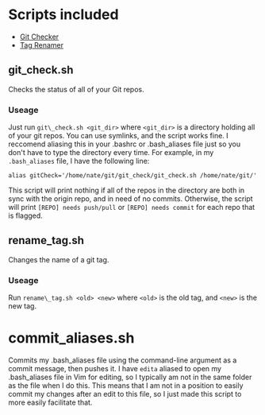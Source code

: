 Scripts included
================

* [Git Checker](#git_checksh)
* [Tag Renamer](#rename_tagsh)

git\_check.sh
-------------

Checks the status of all of your Git repos.

### Useage ###

Just run `git\_check.sh <git_dir>` where `<git_dir>` is a directory holding all of your git repos. You can use symlinks, and the script works fine. I reccomend aliasing this in your .bashrc or .bash\_aliases file just so you don't have to type the directory every time. For example, in my `.bash_aliases` file, I have the following line: 

`alias gitCheck='/home/nate/git/git_check/git_check.sh /home/nate/git/'`

This script will print nothing if all of the repos in the directory are both in sync with the origin repo, and in need of no commits. Otherwise, the script will print `[REPO] needs push/pull` or `[REPO] needs commit` for each repo that is flagged.

rename\_tag.sh
--------------

Changes the name of a git tag.

### Useage ###

Run `rename\_tag.sh <old> <new>` where `<old>` is the old tag, and `<new>` is the new tag.

commit\_aliases.sh
==================

Commits my .bash\_aliases file using the command-line argument as a commit message, then pushes it. I have `edita` aliased to open my .bash\_aliases file in Vim for editing, so I typically am not in the same folder as the file when I do this. This means that I am not in a position to easily commit my changes after an edit to this file, so I just made this script to more easily facilitate that.
